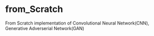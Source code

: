 # from_Scratch
From Scratch implementation of Convolutional Neural Network(CNN), Generative Adverserial Network(GAN)

